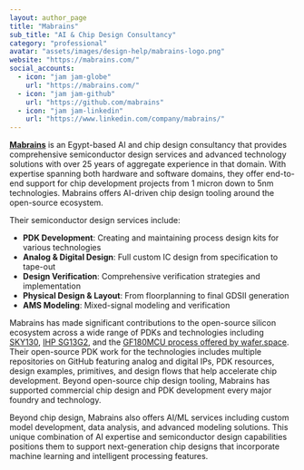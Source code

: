 ```yaml
---
layout: author_page
title: "Mabrains"
sub_title: "AI & Chip Design Consultancy"
category: "professional"
avatar: "assets/images/design-help/mabrains-logo.png"
website: "https://mabrains.com/"
social_accounts:
  - icon: "jam jam-globe"
    url: "https://mabrains.com/"
  - icon: "jam jam-github"
    url: "https://github.com/mabrains"
  - icon: "jam jam-linkedin"
    url: "https://www.linkedin.com/company/mabrains/"
---
```


**[Mabrains](https://mabrains.com/)** is an Egypt-based AI and chip design consultancy that provides comprehensive semiconductor design services and advanced technology solutions with over 25 years of aggregate experience in that domain. With expertise spanning both hardware and software domains, they offer end-to-end support for chip development projects from 1 micron down to 5nm technologies. Mabrains offers AI-driven chip design tooling around the open-source ecosystem.

Their semiconductor design services include:

- **PDK Development**: Creating and maintaining process design kits for various technologies
- **Analog & Digital Design**: Full custom IC design from specification to tape-out
- **Design Verification**: Comprehensive verification strategies and implementation
- **Physical Design & Layout**: From floorplanning to final GDSII generation
- **AMS Modeling**: Mixed-signal modeling and verification

Mabrains has made significant contributions to the open-source silicon ecosystem across a wide range of PDKs and technologies including [SKY130](https://github.com/google/skywater-pdk), [IHP SG13G2](https://github.com/IHP-GmbH/IHP-Open-PDK), and the [GF180MCU process offered by wafer.space](https://gf180mcu-pdk.readthedocs.io/). Their open-source PDK work for the technologies includes multiple repositories on GitHub featuring analog and digital IPs, PDK resources, design examples, primitives, and design flows that help accelerate chip development. Beyond open-source chip design tooling, Mabrains has supported commercial chip design and PDK development every major foundry and technology.

Beyond chip design, Mabrains also offers AI/ML services including custom model development, data analysis, and advanced modeling solutions. This unique combination of AI expertise and semiconductor design capabilities positions them to support next-generation chip designs that incorporate machine learning and intelligent processing features.
